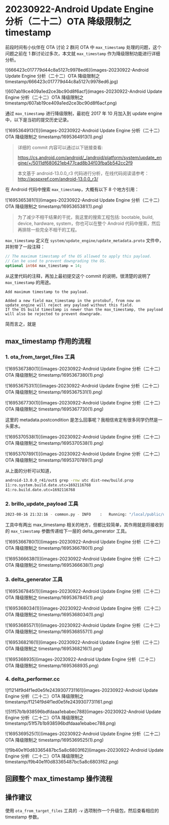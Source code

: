 # 20230922-Android Update Engine 分析（二十二）OTA 降级限制之 timestamp



前段时间有小伙伴在 OTA 讨论 2 群问 OTA 中 `max_timestamp` 处理的问题，这个问题之前在 1 群讨论过多次，本文就 `max_timestamp` 作为降级限制功能进行详细分析。

![666423c017779d44c8a5127c9978ed6](images-20230922-Android Update Engine 分析（二十二）OTA 降级限制之 timestamp/666423c017779d44c8a5127c9978ed6.jpg)

![607ab19ce409a1ed2ce3bc90d8f6acf](images-20230922-Android Update Engine 分析（二十二）OTA 降级限制之 timestamp/607ab19ce409a1ed2ce3bc90d8f6acf.png)



通过 `max_timestamp` 进行降级限制，最初在 2017 年 10 月加入到 update engine 中，以下是当初的提交历史记录。



![1695364913(1)](images-20230922-Android Update Engine 分析（二十二）OTA 降级限制之 timestamp/1695364913(1).png)

> 详细的 commit 内容可以通过以下链接查看: 
>
> https://cs.android.com/android/_/android/platform/system/update_engine/+/5011df680621eb477cad8b34f03fba5b542cc2f9



> 本文基于 android-13.0.0_r3 代码进行分析，在线代码阅读请参考：http://aospxref.com/android-13.0.0_r3/



在 Android 代码中搜索 `max_timestamp`，大概有以下 8 个地方引用：

![1695365381(1)](images-20230922-Android Update Engine 分析（二十二）OTA 降级限制之 timestamp/1695365381(1).png)

> 为了减少不相干结果的干扰，我这里的搜索工程包括: bootable, build, device, hardware, system，你也可以在整个 Android 代码中搜索，然后再排除一些完全不相干的工程。



`max_timestamp` 定义在 `system/update_engine/update_metadata.proto` 文件中，并附带了一段注释：

```protobuf
// The maximum timestamp of the OS allowed to apply this payload. 
// Can be used to prevent downgrading the OS.
optional int64 max_timestamp = 14;
```

从这里代码的注释，再加上最初提交这个 commit 的说明，很清楚的说明了 `max_timestamp` 的用途。

```
Add maximum timestamp to the payload.

Added a new field max_timestamp in the protobuf, from now on
update_engine will reject any payload without this field.
If the OS build timestamp is newer than the max_timestamp, the payload
will also be rejected to prevent downgrade.
```

简而言之，就是 



## max_timestamp 作用的流程

### 1. ota_from_target_files 工具

![1695367380(1)](images-20230922-Android Update Engine 分析（二十二）OTA 降级限制之 timestamp/1695367380(1).png)

![1695367531(1)](images-20230922-Android Update Engine 分析（二十二）OTA 降级限制之 timestamp/1695367531(1).png)

![1695367730(1)](images-20230922-Android Update Engine 分析（二十二）OTA 降级限制之 timestamp/1695367730(1).png)

这里的 metadata.postcondition 是怎么回事呢？我相信肯定有很多同学仍然是一头雾水。

![1695370538(1)](images-20230922-Android Update Engine 分析（二十二）OTA 降级限制之 timestamp/1695370538(1).png)

![1695370789(1)](images-20230922-Android Update Engine 分析（二十二）OTA 降级限制之 timestamp/1695370789(1).png)

从上面的分析可以知道，

```bash
android-13.0.0_r41/out$ grep -rnw utc dist-new/build.prop
11:ro.system.build.date.utc=1692116768
41:ro.build.date.utc=1692116768
```



### 2. brillo_update_payload 工具

```bash
2023-08-16 21:32:16 - common.py - INFO    :   Running: "/local/public/users/rocky/android-13.0.0_r41/out/host/linux-x86/bin/brillo_update_payload generate --payload /tmp/payload-bt7o2beq.bin --target_image out/dist-new/aosp_panther-target_files-eng.rocky.zip --source_image out/dist-old/aosp_panther-target_files-eng.rocky.zip --enable_zucchini true --enable_lz4diff false --disable_vabc true --max_timestamp 1692116768 --partition_timestamps init_boot:1692116768,product:1692116768,system:1692116768,system_dlkm:1692116768,system_ext:1692116768"
```







工具中有两出 max_timestamp 相关的地方，但都比较简单，其作用就是将接收到的 `max_timestamp` 参数传递给下一层的 delta_generator 工具。

![1695366780(1)](images-20230922-Android Update Engine 分析（二十二）OTA 降级限制之 timestamp/1695366780(1).png)

![1695366638(1)](images-20230922-Android Update Engine 分析（二十二）OTA 降级限制之 timestamp/1695366638(1).png)

### 3. delta_generator 工具



![1695367845(1)](images-20230922-Android Update Engine 分析（二十二）OTA 降级限制之 timestamp/1695367845(1).png)

![1695368034(1)](images-20230922-Android Update Engine 分析（二十二）OTA 降级限制之 timestamp/1695368034(1).png)

![1695368557(1)](images-20230922-Android Update Engine 分析（二十二）OTA 降级限制之 timestamp/1695368557(1).png)

![1695368216(1)](images-20230922-Android Update Engine 分析（二十二）OTA 降级限制之 timestamp/1695368216(1).png)

![1695368935](images-20230922-Android Update Engine 分析（二十二）OTA 降级限制之 timestamp/1695368935.png)

### 4. delta_performer.cc

![f1214f9d4f1ed0e5fe2439307731161](images-20230922-Android Update Engine 分析（二十二）OTA 降级限制之 timestamp/f1214f9d4f1ed0e5fe2439307731161.png)

![51f57b1b938596bdfdaaa1ebabec788](images-20230922-Android Update Engine 分析（二十二）OTA 降级限制之 timestamp/51f57b1b938596bdfdaaa1ebabec788.png)

![1695369525(1)](images-20230922-Android Update Engine 分析（二十二）OTA 降级限制之 timestamp/1695369525(1).png)

![f9b40e1f0d83365487bc5a8c6803f62](images-20230922-Android Update Engine 分析（二十二）OTA 降级限制之 timestamp/f9b40e1f0d83365487bc5a8c6803f62.png)



## 回顾整个 max_timestamp 操作流程



## 操作建议

使用 `ota_from_target_files` 工具的 `-v` 选项制作一个升级包，然后查看相应的 timestamp 参数。

